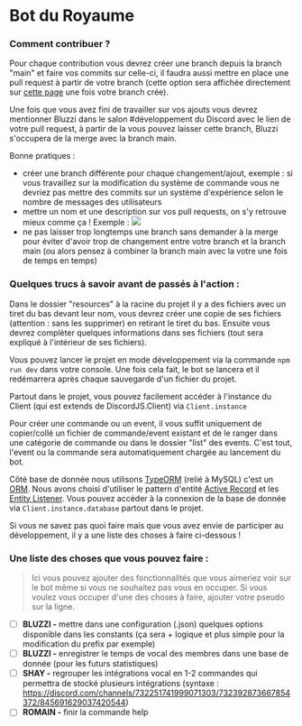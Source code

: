 # Bot du Royaume

### Comment contribuer ?  
Pour chaque contribution vous devrez créer une branch depuis la branch "main" et faire vos commits sur celle-ci, il faudra aussi mettre en place une pull request à partir de votre branch (cette option sera affichée directement sur [cette page](https://github.com/Virtual-Royaume/Royaume-Discord-Bot) une fois votre branch crée).

Une fois que vous avez fini de travailler sur vos ajouts vous devrez mentionner Bluzzi dans le salon #développement du Discord avec le lien de votre pull request, à partir de la vous pouvez laisser cette branch, Bluzzi s'occupera de la merge avec la branch main.

Bonne pratiques :
- créer une branch différente pour chaque changement/ajout, exemple : si vous travaillez sur la modification du système de commande vous ne devriez pas mettre des commits sur un système d'expérience selon le nombre de messages des utilisateurs
- mettre un nom et une description sur vos pull requests, on s'y retrouve mieux comme ça ! Exemple :
![](https://i.imgur.com/zmjPGdC.png)
- ne pas laisser trop longtemps une branch sans demander à la merge pour éviter d'avoir trop de changement entre votre branch et la branch main (ou alors pensez à combiner la branch main avec la votre une fois de temps en temps)

### Quelques trucs à savoir avant de passés à l'action :  
Dans le dossier "resources" à la racine du projet il y a des fichiers avec un tiret du bas devant leur nom, vous devrez créer une copie de ses fichiers (attention : sans les supprimer) en retirant le tiret du bas. Ensuite vous devrez complèter quelques informations dans ses fichiers (tout sera expliqué à l'intérieur de ses fichiers).

Vous pouvez lancer le projet en mode développement via la commande ``npm run dev`` dans votre console. Une fois cela fait, le bot se lancera et il redémarrera après chaque sauvegarde d'un fichier du projet.

Partout dans le projet, vous pouvez facilement accéder à l'instance du Client (qui est extends de DiscordJS.Client) via ``Client.instance``

Pour créer une commande ou un event, il vous suffit uniquement de copier/collé un fichier de commande/event existant et de le ranger dans une catégorie de commande ou dans le dossier "list" des events. C'est tout, l'event ou la commande sera automatiquement chargée au lancement du bot.

Côté base de donnée nous utilisons [TypeORM](https://typeorm.io/#/) (relié à MySQL) c'est un [ORM](https://en.wikipedia.org/wiki/Object%E2%80%93relational_mapping). Nous avons choisi d'utiliser le pattern d'entité [Active Record](https://typeorm.io/#/active-record-data-mapper) et les [Entity Listener](https://typeorm.io/#/listeners-and-subscribers). Vous pouvez accéder à la connexion de la base de donnée via ``Client.instance.database`` partout dans le projet.

Si vous ne savez pas quoi faire mais que vous avez envie de participer au développement, il y a une liste des choses à faire ci-dessous !

### Une liste des choses que vous pouvez faire :
> Ici vous pouvez ajouter des fonctionnalités que vous aimeriez voir sur le bot même si vous ne souhaitez pas vous en occuper. Si vous voulez vous occuper d'une des choses à faire, ajouter votre pseudo sur la ligne.
- [ ] **BLUZZI -** mettre dans une configuration (.json) quelques options disponible dans les constants (ça sera + logique et plus simple pour la modification du prefix par exemple)
- [ ] **BLUZZI -** enregistrer le temps de vocal des membres dans une base de donnée (pour les futurs statistiques)
- [ ] **SHAY -** regrouper les intégrations vocal en 1-2 commandes qui permettra de stocké plusieurs intégrations (syntaxe : https://discord.com/channels/732251741999071303/732392873667854372/845691629037420544)
- [ ] **ROMAIN -** finir la commande help